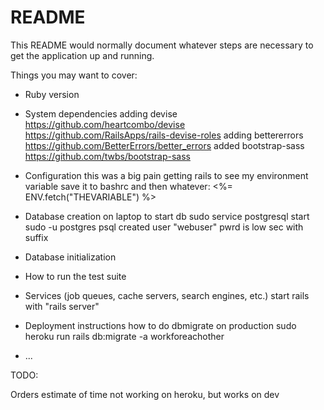 # README

This README would normally document whatever steps are necessary to get the
application up and running.

Things you may want to cover:

* Ruby version

* System dependencies
adding devise  https://github.com/heartcombo/devise
https://github.com/RailsApps/rails-devise-roles
adding bettererrors https://github.com/BetterErrors/better_errors
added bootstrap-sass  https://github.com/twbs/bootstrap-sass

* Configuration
this was a big pain getting rails to see my environment variable
save it to bashrc and then 
whatever: <%= ENV.fetch("THEVARIABLE") %> 

* Database creation
on laptop to start db
sudo service postgresql start
sudo -u postgres psql
created user "webuser" pwrd is low sec with suffix


* Database initialization

* How to run the test suite

* Services (job queues, cache servers, search engines, etc.)
start rails with "rails server"

* Deployment instructions
how to do dbmigrate on production
sudo heroku run rails db:migrate -a workforeachother

* ...


TODO: 

Orders estimate of time not working on heroku, but works on dev

